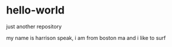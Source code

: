 # hello-world
just another repository

my name is harrison speak, i am from boston ma and i like to surf
